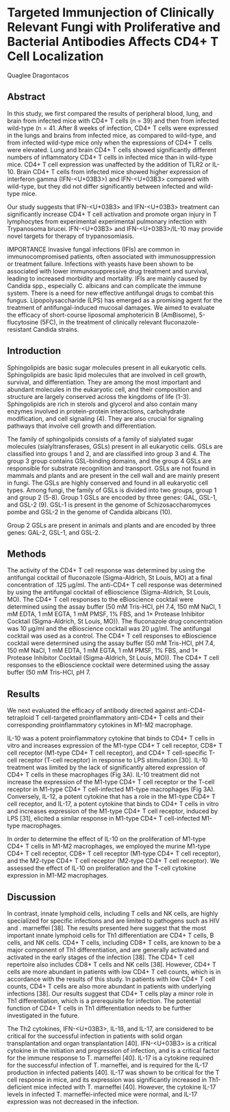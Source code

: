 # Targeted Immunjection of Clinically Relevant Fungi with Proliferative and Bacterial Antibodies Affects CD4+ T Cell Localization
Quaglee Dragontacos


## Abstract

In this study, we first compared the results of peripheral blood, lung, and brain from infected mice with CD4+ T cells (n = 39) and then from infected wild-type (n = 41. After 8 weeks of infection, CD4+ T cells were expressed in the lungs and brains from infected mice, as compared to wild-type, and from infected wild-type mice only when the expressions of CD4+ T cells were elevated. Lung and brain CD4+ T cells showed significantly different numbers of inflammatory CD4+ T cells in infected mice than in wild-type mice. CD4+ T cell expression was unaffected by the addition of TLR2 or IL-10. Brain CD4+ T cells from infected mice showed higher expression of interferon gamma (IFN-<U+03B3>) and IFN-<U+03B3> compared with wild-type, but they did not differ significantly between infected and wild-type mice.

Our study suggests that IFN-<U+03B3> and IFN-<U+03B3> treatment can significantly increase CD4+ T cell activation and promote organ injury in T lymphocytes from experimental experimental pulmonary infection with Trypanosoma brucei. IFN-<U+03B3> and IFN-<U+03B3>/IL-10 may provide novel targets for therapy of trypanosomiasis.

IMPORTANCE Invasive fungal infections (IFIs) are common in immunocompromised patients, often associated with immunosuppression or treatment failure. Infections with yeasts have been shown to be associated with lower immunosuppressive drug treatment and survival, leading to increased morbidity and mortality. IFIs are mainly caused by Candida spp., especially C. albicans and can complicate the immune system. There is a need for new effective antifungal drugs to combat this fungus. Lipopolysaccharide (LPS) has emerged as a promising agent for the treatment of antifungal-induced mucosal damages. We aimed to evaluate the efficacy of short-course liposomal amphotericin B (AmBisome), 5-flucytosine (5FC), in the treatment of clinically relevant fluconazole-resistant Candida strains.


## Introduction
Sphingolipids are basic sugar molecules present in all eukaryotic cells. Sphingolipids are basic lipid molecules that are involved in cell growth, survival, and differentiation. They are among the most important and abundant molecules in the eukaryotic cell, and their composition and structure are largely conserved across the kingdoms of life (1-3). Sphingolipids are rich in sterols and glycerol and also contain many enzymes involved in protein-protein interactions, carbohydrate modification, and cell signaling (4). They are also crucial for signaling pathways that involve cell growth and differentiation.

The family of sphingolipids consists of a family of sialylated sugar molecules (sialyltransferases, GSLs) present in all eukaryotic cells. GSLs are classified into groups 1 and 2, and are classified into group 3 and 4. The group 3 group contains GSL-binding domains, and the group 4 GSLs are responsible for substrate recognition and transport. GSLs are not found in mammals and plants and are present in the cell wall and are mainly present in fungi. The GSLs are highly conserved and found in all eukaryotic cell types. Among fungi, the family of GSLs is divided into two groups, group 1 and group 2 (5-8). Group 1 GSLs are encoded by three genes: GAL, GSL-1, and GSL-2 (9). GSL-1 is present in the genome of Schizosaccharomyces pombe and GSL-2 in the genome of Candida albicans (10).

Group 2 GSLs are present in animals and plants and are encoded by three genes: GAL-2, GSL-1, and GSL-2.


## Methods
The activity of the CD4+ T cell response was determined by using the antifungal cocktail of fluconazole (Sigma-Aldrich, St Louis, MO) at a final concentration of .125 µg/ml. The anti-CD4+ T cell response was determined by using the antifungal cocktail of eBioscience (Sigma-Aldrich, St Louis, MO). The CD4+ T cell responses to the eBioscience cocktail were determined using the assay buffer (50 mM Tris-HCl, pH 7.4, 150 mM NaCl, 1 mM EDTA, 1 mM EGTA, 1 mM PMSF, 1% FBS, and 1× Protease Inhibitor Cocktail (Sigma-Aldrich, St Louis, MO)). The fluconazole drug concentration was 10 µg/ml and the eBioscience cocktail was 20 µg/ml. The antifungal cocktail was used as a control. The CD4+ T cell responses to eBioscience cocktail were determined using the assay buffer (50 mM Tris-HCl, pH 7.4, 150 mM NaCl, 1 mM EDTA, 1 mM EGTA, 1 mM PMSF, 1% FBS, and 1× Protease Inhibitor Cocktail (Sigma-Aldrich, St Louis, MO)). The CD4+ T cell responses to the eBioscience cocktail were determined using the assay buffer (50 mM Tris-HCl, pH 7.


## Results
We next evaluated the efficacy of antibody directed against anti-CD4-tetraploid T cell-targeted proinflammatory anti-CD4+ T cells and their corresponding proinflammatory cytokines in M1-M2 macrophage.

IL-10 was a potent proinflammatory cytokine that binds to CD4+ T cells in vitro and increases expression of the M1-type CD4+ T cell receptor, CD8+ T cell receptor (M1-type CD4+ T cell receptor), and CD4+ T cell-specific T-cell receptor (T-cell receptor) in response to LPS stimulation [30]. IL-10 treatment was limited by the lack of significantly altered expression of CD4+ T cells in these macrophages (Fig 3A). IL-10 treatment did not increase the expression of the M1-type CD4+ T cell receptor or the T-cell receptor in M1-type CD4+ T cell-infected M1-type macrophages (Fig 3A). Conversely, IL-12, a potent cytokine that has a role in the M1-type CD4+ T cell receptor, and IL-17, a potent cytokine that binds to CD4+ T cells in vitro and increases expression of the M1-type CD4+ T cell receptor, induced by LPS [31], elicited a similar response in M1-type CD4+ T cell-infected M1-type macrophages.

In order to determine the effect of IL-10 on the proliferation of M1-type CD4+ T cells in M1-M2 macrophages, we employed the murine M1-type CD4+ T cell receptor, CD8+ T cell receptor (M1-type CD4+ T cell receptor), and the M2-type CD4+ T cell receptor (M2-type CD4+ T cell receptor). We assessed the effect of IL-10 on proliferation and the T-cell cytokine expression in M1-M2 macrophages.


## Discussion
In contrast, innate lymphoid cells, including T cells and NK cells, are highly specialized for specific infections and are limited to pathogens such as HIV and . marneffei [38]. The results presented here suggest that the most important innate lymphoid cells for Th1 differentiation are CD4+ T cells, B cells, and NK cells. CD4+ T cells, including CD8+ T cells, are known to be a major component of Th1 differentiation, and are generally activated and activated in the early stages of the infection [38]. The CD4+ T cell repertoire also includes CD8+ T cells and NK cells [38]. However, CD4+ T cells are more abundant in patients with low CD4+ T cell counts, which is in accordance with the results of this study. In patients with low CD4+ T cell counts, CD4+ T cells are also more abundant in patients with underlying infections [38]. Our results suggest that CD4+ T cells play a minor role in Th1 differentiation, which is a prerequisite for infection. The potential function of CD4+ T cells in Th1 differentiation needs to be further investigated in the future.

The Th2 cytokines, IFN-<U+03B3>, IL-1ß, and IL-17, are considered to be critical for the successful infection in patients with solid organ transplantation and organ transplantation [40]. IFN-<U+03B3> is a critical cytokine in the initiation and progression of infection, and is a critical factor for the immune response to T. marneffei [40]. IL-17 is a cytokine required for the successful infection of T. marneffei, and is required for the IL-17 production in infected patients [40]. IL-17 was shown to be critical for the T cell response in mice, and its expression was significantly increased in Th1-deficient mice infected with T. marneffei [40]. However, the cytokine IL-17 levels in infected T. marneffei-infected mice were normal, and IL-17 expression was not decreased in the infection.
